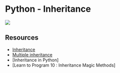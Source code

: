 # Python - Inheritance

![](https://encrypted-tbn0.gstatic.com/images?q=tbn:ANd9GcSmNSR7DAT1mRXYhMTsOAQShwv-GabwZv1ygA&usqp=CAU)

## Resources
* [Inheritance]()
* [Multiple inheritance]()
* [Inheritance in Python]
* [Learn to Program 10 : Inheritance Magic Methods]
